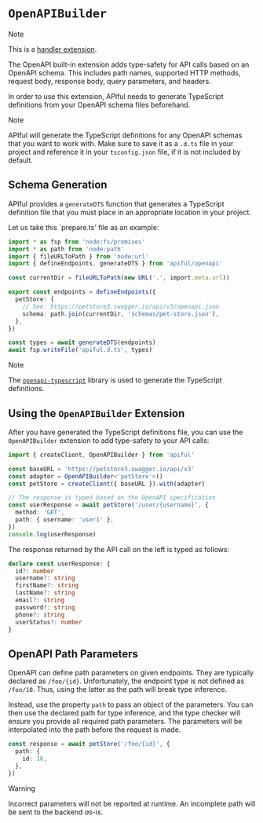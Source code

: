 # `OpenAPIBuilder`

> [!NOTE]
> This is a [handler extension](/guide/custom-extensions#handler-extension).

The OpenAPI built-in extension adds type-safety for API calls based on an OpenAPI schema. This includes path names, supported HTTP methods, request body, response body, query parameters, and headers.

In order to use this extension, APIful needs to generate TypeScript definitions from your OpenAPI schema files beforehand.

> [!NOTE]
> APIful will generate the TypeScript definitions for any OpenAPI schemas that you want to work with. Make sure to save it as a `.d.ts` file in your project and reference it in your `tsconfig.json` file, if it is not included by default.

## Schema Generation

APIful provides a `generateDTS` function that generates a TypeScript definition file that you must place in an appropriate location in your project.

Let us take this `prepare.ts' file as an example:

```ts
import * as fsp from 'node:fs/promises'
import * as path from 'node:path'
import { fileURLToPath } from 'node:url'
import { defineEndpoints, generateDTS } from 'apiful/openapi'

const currentDir = fileURLToPath(new URL('.', import.meta.url))

export const endpoints = defineEndpoints({
  petStore: {
    // See: https://petstore3.swagger.io/api/v3/openapi.json
    schema: path.join(currentDir, 'schemas/pet-store.json'),
  },
})

const types = await generateDTS(endpoints)
await fsp.writeFile('apiful.d.ts', types)
```

> [!NOTE]
> The [`openapi-typescript`](https://www.npmjs.com/package/openapi-typescript) library is used to generate the TypeScript definitions.

## Using the `OpenAPIBuilder` Extension

After you have generated the TypeScript definitions file, you can use the `OpenAPIBuilder` extension to add type-safety to your API calls:

```ts
import { createClient, OpenAPIBuilder } from 'apiful'

const baseURL = 'https://petstore3.swagger.io/api/v3'
const adapter = OpenAPIBuilder<'petStore'>()
const petStore = createClient({ baseURL }).with(adapter)

// The response is typed based on the OpenAPI specification
const userResponse = await petStore('/user/{username}', {
  method: 'GET',
  path: { username: 'user1' },
})
console.log(userResponse)
```

The response returned by the API call on the left is typed as follows:

```ts
declare const userResponse: {
  id?: number
  username?: string
  firstName?: string
  lastName?: string
  email?: string
  password?: string
  phone?: string
  userStatus?: number
}
```

## OpenAPI Path Parameters

OpenAPI can define path parameters on given endpoints. They are typically declared as `/foo/{id}`. Unfortunately, the endpoint type is not defined as `/foo/10`. Thus, using the latter as the path will break type inference.

Instead, use the property `path` to pass an object of the parameters. You can then use the declared path for type inference, and the type checker will ensure you provide all required path parameters. The parameters will be interpolated into the path before the request is made.

```ts
const response = await petStore('/foo/{id}', {
  path: {
    id: 10,
  },
})
```

> [!WARNING]
> Incorrect parameters will not be reported at runtime. An incomplete path will be sent to the backend _as-is_.
